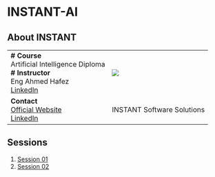 # INSTANT-AI
## About INSTANT
|||
|--|--|
|**# Course** <br /> Artificial Intelligence Diploma <br /> **# Instructor** <br /> Eng Ahmed Hafez <br /> [LinkedIn](https://www.linkedin.com/in/ahmedtronic/)|![](https://media-exp1.licdn.com/dms/image/C4D0BAQFwcvfBSWGiYg/company-logo_200_200/0/1586732490572?e=1666828800&v=beta&t=eHael1jqGqx7TYYq468ERqOMuYjbb7Ulpo16IFqHSVA)|
|**Contact** <br /> [Official Website](https://www.instant-ss.com/) <br /> [LinkedIn](https://www.linkedin.com/company/instantsoftwaresolution/) |INSTANT Software Solutions |

## Sessions
1. [Session 01](https://github.com/AhmedUKamel/INSTANT-AI/tree/main/Session%2001)
2. [Session 02](https://github.com/AhmedUKamel/INSTANT-AI/tree/main/Session%2002)
